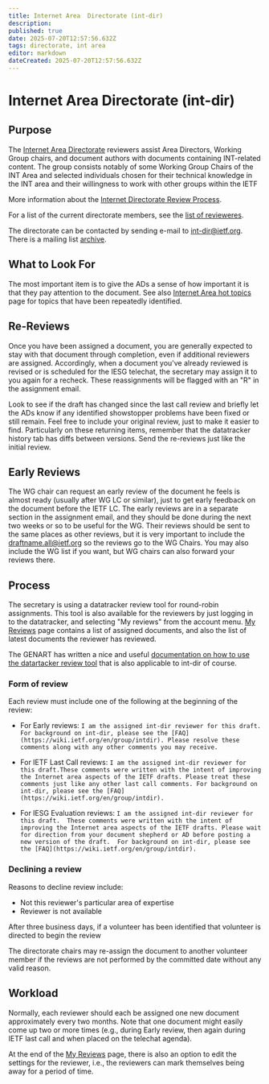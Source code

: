 ```yaml
---
title: Internet Area  Directorate (int-dir)
description: 
published: true
date: 2025-07-20T12:57:56.632Z
tags: directorate, int area
editor: markdown
dateCreated: 2025-07-20T12:57:56.632Z
---
```


# Internet Area Directorate (int-dir)

## Purpose

The [Internet Area Directorate](https://datatracker.ietf.org/group/intdir/about/) reviewers assist Area Directors, Working Group chairs, and document authors with documents containing INT-related content. The group consists notably of some Working Group Chairs of the INT Area and selected individuals chosen for their technical knowledge in the INT area and their willingness to work with other groups within the IETF

More information about the [Internet Directorate Review Process](IntDirReview).

For a list of the current directorate members, see the [list of revieweres](https://datatracker.ietf.org/group/intdir/reviewers/).

The directorate can be contacted by sending e-mail to int-dir@ietf.org.  There is a mailing list [archive](https://mailarchive.ietf.org/arch/browse/int-dir/).

## What to Look For

The most important item is to give the ADs a sense of how important it is that they pay attention to the document. See also [Internet Area hot topics](https://wiki.ietf.org/group/iesg/int) page for topics that have been repeatedly identified.

## Re-Reviews

Once you have been assigned a document, you are generally expected to stay with that document through completion, even if additional reviewers are assigned.  Accordingly, when a document you've already reviewed is revised or is scheduled for the IESG telechat, the secretary may assign it to you again for a recheck.  These reassignments will be flagged with an "R" in the assignment email.

Look to see if the draft has changed since the last call review and briefly let the ADs know if any identified showstopper problems have been fixed or still remain. Feel free to include your original review, just to make it easier to find. Particularly on these returning items, remember that the datatracker history tab has diffs between versions. Send the re-reviews just like the initial review.

## Early Reviews

The WG chair can request an early review of the document he feels is almost ready (usually after WG LC or similar), just to get early feedback on the document before the IETF LC. The early reviews are in a separate section in the assignment email, and they should be done during the next two weeks or so to be useful for the WG. Their reviews should be sent to the same places as other reviews, but it is very important to include the draftname.all@ietf.org so the reviews go to the WG Chairs. You may also include the WG list if you want, but WG chairs can also forward your reviews there.


## Process 

The secretary is using a datatracker review tool for round-robin assignments. This tool is also available for the reviewers by just logging in to the datatracker, and selecting "My reviews" from the account menu. [My Reviews](https://datatracker.ietf.org/accounts/review/) page contains a list of assigned documents, and also the list of latest documents the reviewer has reviewed.

The GENART has written a nice and useful [documentation on how to use the datartacker review tool](https://wiki.ietf.org/en/group/gen/DatatrackerReviewToolHowTo) that is also applicable to int-dir of course.

### Form of review

Each review must include one of the following at the beginning of the review:

* For Early reviews: 
`I am the assigned int-dir reviewer for this draft. For background on int-dir, please see the [FAQ](https://wiki.ietf.org/en/group/intdir). Please resolve these comments along with any other comments you may receive.`

* For IETF Last Call reviews: 
`I am the assigned int-dir reviewer for this draft.These
comments were written with the intent of improving the Internet area aspects of the IETF drafts. Please treat these comments just like any other last call comments. For background on int-dir, please see the [FAQ](https://wiki.ietf.org/en/group/intdir).`

* For IESG Evaluation reviews: 
`I am the assigned int-dir reviewer for this draft.  These
comments were written with the intent of improving the Internet area aspects of the IETF drafts. Please wait for direction from your document shepherd or AD before posting a new version of the draft.  For background on int-dir, please see the [FAQ](https://wiki.ietf.org/en/group/intdir).`

### Declining a review

Reasons to decline review include:
* Not this reviewer's particular area of expertise
* Reviewer is not available

After three business days, if a volunteer has been identified that volunteer is directed to begin the review

The directorate chairs may re-assign the document to another volunteer member if the reviews are not performed by the committed date without any valid reason.

## Workload

Normally, each reviewer should each be assigned one new document approximately every two months. Note that one document might easily come up two or more times (e.g., during Early review, then again during IETF last call and when placed on the telechat agenda).

At the end of the [My Reviews](https://datatracker.ietf.org/accounts/review/) page, there is also an option to edit the settings for the reviewer, i.e., the reviewers can mark themselves being away for a period of time. 

